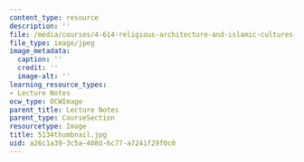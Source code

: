 ```yaml
---
content_type: resource
description: ''
file: /media/courses/4-614-religious-architecture-and-islamic-cultures-fall-2002/a26c1a393c5a408d6c77a7241f29f0c0_5134thumbnail.jpg
file_type: image/jpeg
image_metadata:
  caption: ''
  credit: ''
  image-alt: ''
learning_resource_types:
- Lecture Notes
ocw_type: OCWImage
parent_title: Lecture Notes
parent_type: CourseSection
resourcetype: Image
title: 5134thumbnail.jpg
uid: a26c1a39-3c5a-408d-6c77-a7241f29f0c0
---
```

